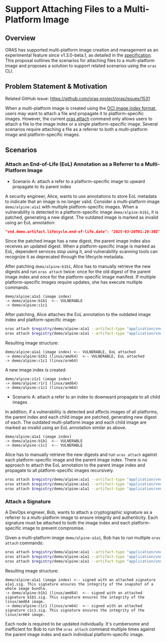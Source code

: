 # Support Attaching Files to a Multi-Platform Image

## Overview

ORAS has supported multi-platform image creation and management as an experimental feature since v1.3.0-beta.1, as detailed in the [specification](multi-arch-image-mgmt.md). This proposal outlines the scenarios for attaching files to a multi-platform image and proposes a solution to support related scenarios using the `oras` CLI.

## Problem Statement & Motivation

Related GitHub issue: https://github.com/oras-project/oras/issues/1531

When a multi-platform image is created using the [OCI image index format](https://github.com/opencontainers/image-spec/blob/v1.1.1/image-index.md), users may want to attach a file and propagate it to platform-specific images. However, the current [oras attach](https://oras.land/docs/commands/oras_attach) command only allows users to attach a file to the image index or a single platform-specific image. Several scenarios require attaching a file as a referrer to both a multi-platform image and platform-specific images.

## Scenarios

### Attach an End-of-Life (EoL) Annotation as a Referrer to a Multi-Platform Image

- Scenario A: attach a refer to a platform-specific image to upward propagate to its parent index

A security engineer, Alice, wants to use annotations to store EoL metadata to indicate that an image is no longer valid. Consider a multi-platform image `demo/alpine:a1a1` with multiple platform-specific images. When a vulnerability is detected in a platform-specific image `demo/alpine:b1b1`, it is patched, generating a new digest. The outdated image is marked as invalid using an EoL annotation:

```json
"vnd.demo.artifact.lifecycle.end-of-life.date": "2025-03-20T01:20:30Z"
```

Since the patched image has a new digest, the parent image index also receives an updated digest. When a platform-specific image is marked as EoL, dependent services stop using it, and vulnerability scanning tools can recognize it as deprecated through the lifecycle metadata.

After patching `demo/alpine:b1b1`, Alice has to manually retrieve the new digests and run `oras attach` twice: once for the old digest of the parent image index and once for the platform-specific image manifest. If multiple platform-specific images require updates, she has execute multiple commands.

```console
demo/alpine:a1a1 (image index)
-> demo/alpine:b1b1  <-- VULNERABLE
-> demo/alpine:c1c1
```

After patching, Alice attaches the EoL annotation to the outdated image index and platform-specific image:

```sh
oras attach $registry/demo/alpine:a1a1 --artifact-type "application/vnd.demo.artifact.lifecycle" --annotation "vnd.demo.artifact.lifecycle.end-of-life.date=2025-03-20T01:20:30Z"
oras attach $registry/demo/alpine:a1a1 --artifact-type "application/vnd.demo.artifact.lifecycle" --annotation "vnd.demo.artifact.lifecycle.end-of-life.date=2025-03-20T01:20:30Z" --platform linux/amd64
```

Resulting image structure:

```console
demo/alpine:a1a1 (image index) <-- VULNERABLE, EoL attached
-> demo/alpine:b1b1 (linux/amd64)  <-- VULNERABLE, EoL attached
-> demo/alpine:c1c1 (linux/arm64)
```

A new image index is created:

```console
demo/alpine:z1z1 (image index)
-> demo/alpine:r1r1 (linux/amd64)
-> demo/alpine:c1c1 (linux/arm64)
```

- Scenario A: attach a refer to an index to downward propagate to all child images

In addition, if a vulnerability is detected and affects images of all platforms, the parent index and each child image are patched, generating new digest of each. The outdated multi-platform image and each child image are marked as invalid using an EoL annotation similar as above.

```console
demo/alpine:a1a1 (image index)
-> demo/alpine:b1b1  <-- VULNERABLE
-> demo/alpine:c1c1  <-- VULNERABLE
```

Alice has to manually retrieve the new digests and run `oras attach` against each platform-specific image and the parent image index. There is no approach to attach the EoL annotation to the parent image index and propagate to all platform-specific images recursively.

```sh
oras attach $registry/demo/alpine:a1a1 --artifact-type "application/vnd.demo.artifact.lifecycle" --annotation "vnd.demo.artifact.lifecycle.end-of-life.date=2025-03-20T01:20:30Z"
oras attach $registry/demo/alpine:a1a1 --artifact-type "application/vnd.demo.artifact.lifecycle" --annotation "vnd.demo.artifact.lifecycle.end-of-life.date=2025-03-20T01:20:30Z" --platform linux/amd64
oras attach $registry/demo/alpine:a1a1 --artifact-type "application/vnd.demo.artifact.lifecycle" --annotation "vnd.demo.artifact.lifecycle.end-of-life.date=2025-03-20T01:20:30Z" --platform linux/arm64
```

### Attach a Signature

A DevOps engineer, Bob, wants to attach a cryptographic signature as a referrer to a multi-platform image to ensure integrity and authenticity. Each signature must be attached to both the image index and each platform-specific image to prevent compromise. 

Given a multi-platform image `demo/alpine:a1a1`, Bob has to run multiple `oras attach` commands:

```sh
oras attach $registry/demo/alpine:a1a1 --artifact-type "application/vnd.demo.test.signature" a1a1.sig
oras attach $registry/demo/alpine:a1a1 --artifact-type "application/vnd.demo.test.signature" b1b1.sig --platform linux/amd64
oras attach $registry/demo/alpine:a1a1 --artifact-type "application/vnd.demo.test.signature" c1c1.sig --platform linux/arm64
```

Resulting image structure:

```console
demo/alpine:a1a1 (image index) <-- signed with an attached signature a1a1.sig. This signature ensures the integrity of the snapshot of a whole image bundle.
-> demo/alpine:b1b1 (linux/amd64)  <-- signed with an attached signature b1b1.sig. This signature ensures the integrity of the linux/amd64 image.
-> demo/alpine:c1c1 (linux/arm64)  <-- signed with an attached signature c1c1.sig. This signature ensures the integrity of the linux/arm64 image.
```

Each node is required to be updated individually. It's cumbersome and inefficient for Bob to run the `oras attach` command multiple times against the parent image index and each individual platform-specific image.

